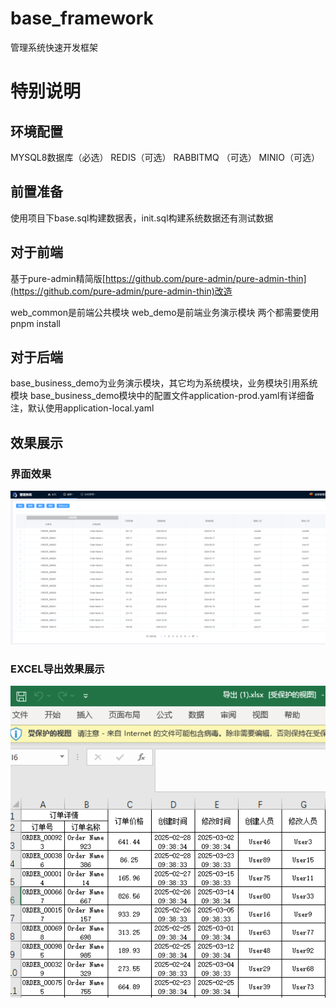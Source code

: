 # base_framework
管理系统快速开发框架

# 特别说明
## 环境配置
MYSQL8数据库（必选）
REDIS（可选）
RABBITMQ （可选）
MINIO（可选）

## 前置准备
使用项目下base.sql构建数据表，init.sql构建系统数据还有测试数据

## 对于前端
基于pure-admin精简版[https://github.com/pure-admin/pure-admin-thin](https://github.com/pure-admin/pure-admin-thin)改造

web_common是前端公共模块
web_demo是前端业务演示模块
两个都需要使用pnpm install

## 对于后端
base_business_demo为业务演示模块，其它均为系统模块，业务模块引用系统模块
base_business_demo模块中的配置文件application-prod.yaml有详细备注，默认使用application-local.yaml

## 效果展示

### 界面效果

![](https://github.com/MING789852/-/blob/main/%E7%95%8C%E9%9D%A2%E5%B1%95%E7%A4%BA.png)

### EXCEL导出效果展示

![](https://github.com/MING789852/-/blob/main/excel%E5%AF%BC%E5%87%BA%E6%95%88%E6%9E%9C.png)





